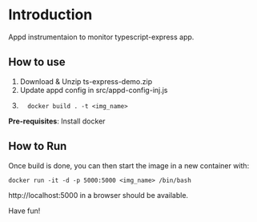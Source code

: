 # Introduction
Appd instrumentaion to monitor typescript-express app.

## How to use

1. Download & Unzip ts-express-demo.zip
2. Update appd config in src/appd-config-inj.js
3. ```shell
     docker build . -t <img_name> 
   ```


**Pre-requisites**:
Install docker

## How to Run
Once build is done, you can then start the image in a new container with:  
```shell 
docker run -it -d -p 5000:5000 <img_name> /bin/bash 
```

http://localhost:5000 in a browser should be available. 

Have fun!



